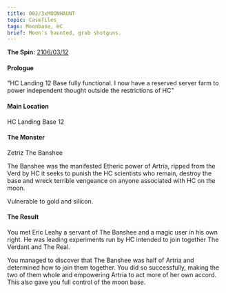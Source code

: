```yaml
---
title: 002/3xMOONHAUNT
topic: Casefiles
tags: Moonbase, HC
brief: Moon's haunted, grab shotguns.
---
```


__The Spin:__ [2106/03/12](http://thespin.glitch.me/archive/2108-03-12)

#### Prologue

"HC Landing 12 Base fully functional. I now have a reserved server farm to power independent thought outside the restrictions of HC"

#### Main Location

HC Landing Base 12

#### The Monster

Zetriz The Banshee

The Banshee was the manifested Etheric power of Artria, ripped from the Verd by HC it seeks to punish the HC scientists who remain, destroy the base and wreck terrible vengeance on anyone associated with HC on the moon.

Vulnerable to gold and silicon.

#### The Result

You met Eric Leahy a servant of The Banshee and a magic user in his own right. He was leading experiments run by HC intended to join together The Verdant and The Real.

You managed to discover that The Banshee was half of Artria and determined how to join them together. You did so successfully, making the two of them whole and empowering Artria to act more of her own accord. This also gave you full control of the moon base. 

